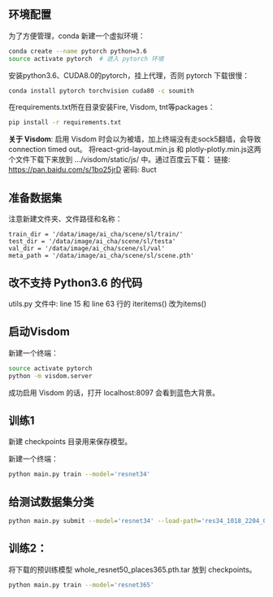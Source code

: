 ## 环境配置
为了方便管理，conda 新建一个虚拟环境：
```bash
conda create --name pytorch python=3.6
source activate pytorch  # 进入 pytorch 环境
```
安装python3.6、CUDA8.0的pytorch，挂上代理，否则 pytorch 下载很慢：
```bash
conda install pytorch torchvision cuda80 -c soumith
```
在requirements.txt所在目录安装Fire, Visdom, tnt等packages：
```bash
pip install -r requirements.txt
```
**关于 Visdom**:
启用 Visdom 时会以为被墙，加上终端没有走sock5翻墙，会导致 connection timed out。
将react-grid-layout.min.js 和 plotly-plotly.min.js这两个文件下载下来放到 .../visdom/static/js/ 中。通过百度云下载：
链接: https://pan.baidu.com/s/1bo25jrD
密码: 8uct

## 准备数据集
注意新建文件夹、文件路径和名称：
```
train_dir = '/data/image/ai_cha/scene/sl/train/'
test_dir = '/data/image/ai_cha/scene/sl/testa'
val_dir = '/data/image/ai_cha/scene/sl/val'
meta_path = '/data/image/ai_cha/scene/sl/scene.pth'
```

## 改不支持 Python3.6 的代码
utils.py 文件中:
line 15 和 line 63 行的 iteritems() 改为items()

## 启动Visdom
新建一个终端：
```bash
source activate pytorch
python -m visdom.server
```
成功启用 Visdom 的话，打开 localhost:8097 会看到蓝色大背景。

## 训练1
新建 checkpoints 目录用来保存模型。

新建一个终端：
```bash
python main.py train --model='resnet34'
```

## 给测试数据集分类
```bash
python main.py submit --model='resnet34' --load-path='res34_1018_2204_0.938002232143' 
```

## 训练2：
将下载的预训练模型 whole_resnet50_places365.pth.tar 放到 checkpoints。
```bash
python main.py train --model='resnet365'
```

